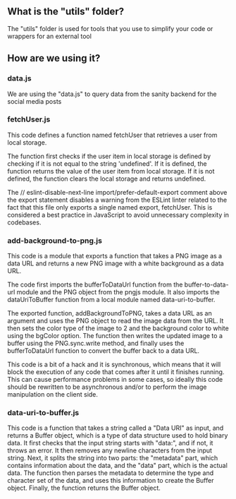 ## What is the "utils" folder?

The "utils" folder is used for tools that you use to simplify your code or wrappers for an external tool

## How are we using it?

### data.js

We are using the "data.js" to query data from the sanity backend for the social media posts

### fetchUser.js

This code defines a function named fetchUser that retrieves a user from local storage.

The function first checks if the user item in local storage is defined by checking if it is not equal to the string 'undefined'. If it is defined, the function returns the value of the user item from local storage. If it is not defined, the function clears the local storage and returns undefined.

The // eslint-disable-next-line import/prefer-default-export comment above the export statement disables a warning from the ESLint linter related to the fact that this file only exports a single named export, fetchUser. This is considered a best practice in JavaScript to avoid unnecessary complexity in codebases.

### add-background-to-png.js

This code is a module that exports a function that takes a PNG image as a data URL and returns a new PNG image with a white background as a data URL.

The code first imports the bufferToDataUrl function from the buffer-to-data-url module and the PNG object from the pngjs module. It also imports the dataUriToBuffer function from a local module named data-uri-to-buffer.

The exported function, addBackgroundToPNG, takes a data URL as an argument and uses the PNG object to read the image data from the URL. It then sets the color type of the image to 2 and the background color to white using the bgColor option. The function then writes the updated image to a buffer using the PNG.sync.write method, and finally uses the bufferToDataUrl function to convert the buffer back to a data URL.

This code is a bit of a hack and it is synchronous, which means that it will block the execution of any code that comes after it until it finishes running. This can cause performance problems in some cases, so ideally this code should be rewritten to be asynchronous and/or to perform the image manipulation on the client side.

### data-uri-to-buffer.js

This code is a function that takes a string called a "Data URI" as input, and returns a Buffer object, which is a type of data structure used to hold binary data. It first checks that the input string starts with "data:", and if not, it throws an error. It then removes any newline characters from the input string. Next, it splits the string into two parts: the "metadata" part, which contains information about the data, and the "data" part, which is the actual data. The function then parses the metadata to determine the type and character set of the data, and uses this information to create the Buffer object. Finally, the function returns the Buffer object.

